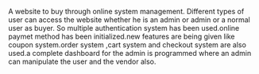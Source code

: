 A website to buy through online system management. Different types of user can access the website whether he is an admin or admin or a normal user as buyer. So multiple authentication system has been used.online paymet method has been initialized.new features are being given like coupon system.order system ,cart system and checkout system are also used.a complete dashboard for the admin is programmed where an admin can manipulate the user and the vendor also.     
